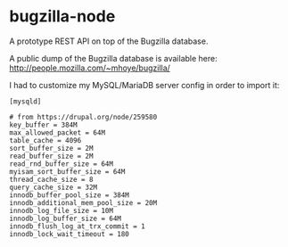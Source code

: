 bugzilla-node
=============

A prototype REST API on top of the Bugzilla database.

A public dump of the Bugzilla database is available here: http://people.mozilla.com/~mhoye/bugzilla/

I had to customize my MySQL/MariaDB server config in order to import it:

```
[mysqld]

# from https://drupal.org/node/259580
key_buffer = 384M
max_allowed_packet = 64M
table_cache = 4096
sort_buffer_size = 2M
read_buffer_size = 2M
read_rnd_buffer_size = 64M
myisam_sort_buffer_size = 64M
thread_cache_size = 8
query_cache_size = 32M
innodb_buffer_pool_size = 384M
innodb_additional_mem_pool_size = 20M
innodb_log_file_size = 10M
innodb_log_buffer_size = 64M
innodb_flush_log_at_trx_commit = 1
innodb_lock_wait_timeout = 180
```
